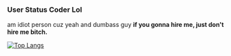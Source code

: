 ### User Status Coder Lol
am idiot person cuz yeah and dumbass guy
**if you gonna hire me, just don't hire me bitch.**

[![Top Langs](https://github-readme-stats.vercel.app/api/top-langs/?username=ntdcore&langs_count=8&theme=radical)](https://github.com/anuraghazra/github-readme-stats)
